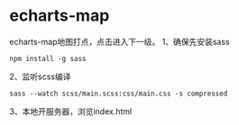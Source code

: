 # echarts-map

echarts-map地图打点，点击进入下一级。
1、确保先安装sass 
```shell
npm install -g sass
```
2、监听scss编译
```
sass --watch scss/main.scss:css/main.css -s compressed
```
3、本地开服务器，浏览index.html
